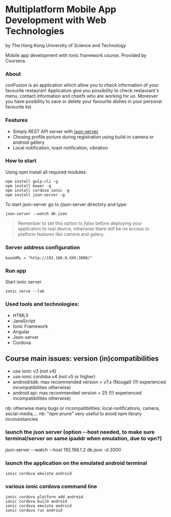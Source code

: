 # Multiplatform Mobile App Development with Web Technologies
 by The Hong Kong University of Science and Technology

 Mobile app development with Ionic framework course. Provided by Coursera.


### About
conFusion is an application which allow you to check information of your favourite restauran! Application give you possibility to check restaurant's menu, contact information and cheefs who are working for us. Moreover you have posibility to save or delete your favourite dishes in your personal favourite list.

### Features
* Simply REST API server with [json-server](https://github.com/typicode/json-server)
* Chosing profile picture during registration using build-in camera or android gallery
* Local notification, toast notification, vibration

### How to start
Using npm install all required modules:

    npm install gulp-cli -g
    npm install bower -g
    npm install cordova ionic -g
    npm install json-server -g


To start json-server go to /json-server directory and type:

    json-server --watch db.json

>Remember to set this option to *false* before deploying your application to real device, otherwise there will be no access to platform features like camera and galery.

### Server address configuration

	baseURL = "http://192.168.0.XXX:3000/"

### Run app
Start ionic server

	ionic serve --lab

### Used tools and technologies:
* HTML5
* JavaScript
* Ionic Framework
* Angular
* Json-server
* Cordova

## Course main issues: version (in)compatibilities
- use ionic v3 (not v4)
- use ionic cordoba v4 (not v5 or higher)
- android/sdk: max recommended version = v7.x (Nougat) (!!! experienced incompatibilities otherwise)
- android api: max recommended version = 25 (!!! experienced incompatibilities otherwise)

nb: otherwise many bugs or incompatibilities: local-notifications, camera, social-media,...
nb: "npm prune" very useful to avoid npm library inconsistancies

### launch the json server (option --host needed, to make sure terminal/server on same ipaddr when emulation, due to vpn?)
json-server --watch --host 192.168.1.2 db.json -d 2000

### launch the application on the emulated android terminal

	ionic cordova emulate android

### various ionic cordova command line 

	ionic cordova platform add android
	ionic cordova build android
	ionic cordova emulate android
	ionic cordova run android
